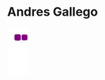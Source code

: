 <h1>Andres Gallego</h1>

![snake gif](https://github.com/SrAndresF/SrAndresF/blob/output/github-contribution-grid-snake.gif)
